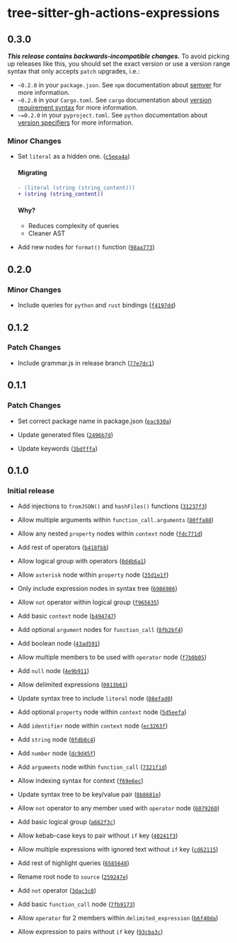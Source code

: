 # tree-sitter-gh-actions-expressions

## 0.3.0

**_This release contains backwards-incompatible changes._** To avoid picking up
releases like this, you should set the exact version or use a version range
syntax that only accepts `patch` upgrades, i.e.:

- `~0.2.0` in your `package.json`. See `npm` documentation about
  [semver](https://docs.npmjs.com/cli/v6/using-npm/semver/) for more
  information.
- `~0.2.0` in your `Cargo.toml`. See `cargo` documentation about
  [version requirement syntax](https://doc.rust-lang.org/cargo/reference/specifying-dependencies.html#version-requirement-syntax)
  for more information.
- `~=0.2.0` in your `pyproject.toml`. See `python` documentation
  about [version specifiers](https://packaging.python.org/en/latest/specifications/version-specifiers/#id5)
  for more information.

### Minor Changes

- Set `literal` as a hidden one. ([`c5eea4a`](https://github.com/Hdoc1509/tree-sitter-gh-actions-expressions/commit/c5eea4ad821260387f4bb94100458129212cf062))

  #### Migrating

  ```diff
  - (literal (string (string_content)))
  + (string (string_content))
  ```

  #### Why?

  - Reduces complexity of queries
  - Cleaner AST

- Add new nodes for `format()` function ([`98aa773`](https://github.com/Hdoc1509/tree-sitter-gh-actions-expressions/commit/98aa773760a22221a1049f89fe19c60b2329d40b))

## 0.2.0

### Minor Changes

- Include queries for `python` and `rust` bindings ([`f4197dd`](https://github.com/Hdoc1509/tree-sitter-gh-actions-expressions/commit/f4197dd9859cac994e58a3dd1a6101c8345c7da0))

## 0.1.2

### Patch Changes

- Include grammar.js in release branch ([`77e7dc1`](https://github.com/Hdoc1509/tree-sitter-gh-actions-expressions/commit/77e7dc1604ed388f3679da7290f181835738dd29))

## 0.1.1

### Patch Changes

- Set correct package name in package.json ([`eac930a`](https://github.com/Hdoc1509/tree-sitter-gh-actions-expressions/commit/eac930a53699d2fd4f2b3183c6459572039859a6))

- Update generated files ([`2496b7d`](https://github.com/Hdoc1509/tree-sitter-gh-actions-expressions/commit/2496b7d4f60cd4d9fc04f31703ccee94fe9c3d6b))

- Update keywords ([`3bdfffa`](https://github.com/Hdoc1509/tree-sitter-gh-actions-expressions/commit/3bdfffaa1ec0e7229d3a681e2e742a4afda5d0ce))

## 0.1.0

### Initial release

- Add injections to `fromJSON()` and `hashFiles()` functions ([`31237f3`](https://github.com/Hdoc1509/tree-sitter-gh-actions-expressions/commit/31237f315a362f4e3d01e33deb40edc18271d3f4))

- Allow multiple arguments within `function_call.arguments` ([`80ffa88`](https://github.com/Hdoc1509/tree-sitter-gh-actions-expressions/commit/80ffa8880c3c41da5ead1888cc652b0de77aa3fe))

- Allow any nested `property` nodes within `context` node ([`fdc771d`](https://github.com/Hdoc1509/tree-sitter-gh-actions-expressions/commit/fdc771d5f39d8bf576ab9a836177e7e353bd0e59))

- Add rest of operators ([`b418fbb`](https://github.com/Hdoc1509/tree-sitter-gh-actions-expressions/commit/b418fbb9c5dfd7c2c8058808d58871954c3d6ac5))

- Allow logical group with operators ([`0d4b6a1`](https://github.com/Hdoc1509/tree-sitter-gh-actions-expressions/commit/0d4b6a1f6f0fa3106d69b4cd847174d2abb97e04))

- Allow `asterisk` node within `property` node ([`35d1e1f`](https://github.com/Hdoc1509/tree-sitter-gh-actions-expressions/commit/35d1e1f4c73294052230df00b1db06658be698c1))

- Only include expression nodes in syntax tree ([`6986986`](https://github.com/Hdoc1509/tree-sitter-gh-actions-expressions/commit/6986986bad4b043fc5a89ec90b1f8bc80fbe23f1))

- Allow `not` operator within logical group ([`f965635`](https://github.com/Hdoc1509/tree-sitter-gh-actions-expressions/commit/f965635318bf2b3558e5a5ee1ad5552e93f652ca))

- Add basic `context` node ([`b494747`](https://github.com/Hdoc1509/tree-sitter-gh-actions-expressions/commit/b494747eac2e15c47d19aac2f12bf4d9c3bf00ac))

- Add optional `argument` nodes for `function_call` ([`8fb2bf4`](https://github.com/Hdoc1509/tree-sitter-gh-actions-expressions/commit/8fb2bf4ddb94a9b2b95ed851534b63fd0c6c1ea2))

- Add boolean node ([`43ad591`](https://github.com/Hdoc1509/tree-sitter-gh-actions-expressions/commit/43ad591d3117e6f4e466c5798bd66f741e8fc633))

- Allow multiple members to be used with `operator` node ([`f7b0b05`](https://github.com/Hdoc1509/tree-sitter-gh-actions-expressions/commit/f7b0b0592419cc88fd816623801de68d68f79086))

- Add `null` node ([`4e9b911`](https://github.com/Hdoc1509/tree-sitter-gh-actions-expressions/commit/4e9b911bfdf09efcf32eadb5d079b6ebf1d7d507))

- Allow delimited expressions ([`0813b61`](https://github.com/Hdoc1509/tree-sitter-gh-actions-expressions/commit/0813b61a4f848f893cbce47e8790042354e8e988))

- Update syntax tree to include `literal` node ([`08efad0`](https://github.com/Hdoc1509/tree-sitter-gh-actions-expressions/commit/08efad06f393dfa260be7da27b7e1aeae41eadec))

- Add optional `property` node within `context` node ([`5d5eefa`](https://github.com/Hdoc1509/tree-sitter-gh-actions-expressions/commit/5d5eefa559166c4bda36db2ed921ba3054f5b05a))

- Add `identifier` node within `context` node ([`ec3263f`](https://github.com/Hdoc1509/tree-sitter-gh-actions-expressions/commit/ec3263faac7eaa1be0dea4acbf8b1032c274deee))

- Add `string` node ([`0fdb0c4`](https://github.com/Hdoc1509/tree-sitter-gh-actions-expressions/commit/0fdb0c4e6a9542fbd5049743fee733ee2d17cf98))

- Add `number` node ([`dc9d45f`](https://github.com/Hdoc1509/tree-sitter-gh-actions-expressions/commit/dc9d45f51afa04d462c8c947c1dc2dfa7d28a329))

- Add `arguments` node within `function_call` ([`7321f1d`](https://github.com/Hdoc1509/tree-sitter-gh-actions-expressions/commit/7321f1dca24f153c392e4c4dcdd40cd8f6d59549))

- Allow indexing syntax for context ([`f69e6ec`](https://github.com/Hdoc1509/tree-sitter-gh-actions-expressions/commit/f69e6ec6d69db3647474b3188e51756f7037aa29))

- Update syntax tree to be key/value pair ([`8b8681e`](https://github.com/Hdoc1509/tree-sitter-gh-actions-expressions/commit/8b8681e3fcbf49d7e9324f8f5156323736629992))

- Allow `not` operator to any member used with `operator` node ([`6079260`](https://github.com/Hdoc1509/tree-sitter-gh-actions-expressions/commit/6079260e9f73a36dfc60dda60baaddecce034ac3))

- Add basic logical group ([`a662f3c`](https://github.com/Hdoc1509/tree-sitter-gh-actions-expressions/commit/a662f3c7d29515882d978a90d0998a7713c37817))

- Allow kebab-case keys to pair without `if` key ([`40241f3`](https://github.com/Hdoc1509/tree-sitter-gh-actions-expressions/commit/40241f394ba3c4d0b1e938b05864018143503bcb))

- Allow multiple expressions with ignored text without `if` key ([`cd62115`](https://github.com/Hdoc1509/tree-sitter-gh-actions-expressions/commit/cd62115d5bf3560cf4d31c0ca82f43772cdaa9b0))

- Add rest of highlight queries ([`6585648`](https://github.com/Hdoc1509/tree-sitter-gh-actions-expressions/commit/65856487867df003ca22c575d09e755ef17442bd))

- Rename root node to `source` ([`259247e`](https://github.com/Hdoc1509/tree-sitter-gh-actions-expressions/commit/259247eed928cd3997ce9601ea19042ea1b07b5e))

- Add `not` operator ([`3dac3c8`](https://github.com/Hdoc1509/tree-sitter-gh-actions-expressions/commit/3dac3c8c3b84e8d55aeb2196307d92c8c70ed103))

- Add basic `function_call` node ([`7fb9173`](https://github.com/Hdoc1509/tree-sitter-gh-actions-expressions/commit/7fb9173f8e6a70a72e20f649e14620d42eb98c72))

- Allow `operator` for 2 members within `delimited_expression` ([`b6f40da`](https://github.com/Hdoc1509/tree-sitter-gh-actions-expressions/commit/b6f40da7722fcac8856960d474d7b4c98929f1d0))

- Allow expression to pairs without `if` key ([`93cba3c`](https://github.com/Hdoc1509/tree-sitter-gh-actions-expressions/commit/93cba3c94ecd809ab4da30a4476f8455a7492459))
